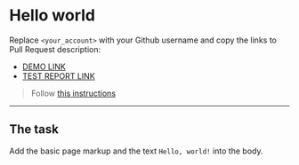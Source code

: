 # Hello world
Replace `<your_account>` with your Github username and copy the links to Pull Request description:
- [DEMO LINK](https://fisherok3452.github.io/layout_hello-world/)
- [TEST REPORT LINK](https://fisherok3452.github.io/layout_hello-world/report/html_report/)

> Follow [this instructions](https://mate-academy.github.io/layout_task-guideline/#how-to-solve-the-layout-tasks-on-github)
___

## The task 
Add the basic page markup and the text `Hello, world!` into the body.
